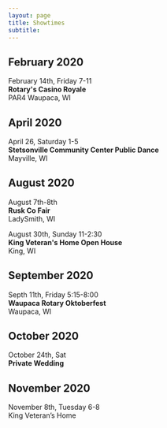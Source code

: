 ```yaml
---
layout: page
title: Showtimes
subtitle: 
---
```


## February 2020
February 14th, Friday 7-11  
**Rotary's Casino Royale**  
PAR4 Waupaca, WI 

## April 2020
April 26, Saturday 1-5  
**Stetsonville Community Center Public Dance**  
Mayville, WI  

## August 2020
August 7th-8th  
**Rusk Co Fair**      
LadySmith, WI  

August 30th, Sunday 11-2:30  
**King Veteran's Home Open House**      
King, WI  

## September 2020
Septh 11th, Friday 5:15-8:00  
**Waupaca Rotary Oktoberfest**    
Waupaca, WI   
 

## October 2020  
October 24th, Sat  
**Private Wedding**  


## November 2020  
November 8th, Tuesday 6-8  
King Veteran’s Home  
